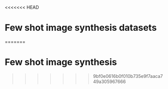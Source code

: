 <<<<<<< HEAD
# Few shot image synthesis datasets
=======
# Few shot image synthesis
>>>>>>> 9bf0e0616b0f010b735e9f7aaca749a305967666
